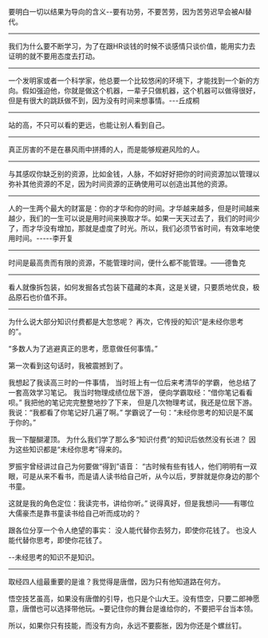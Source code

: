 要明白一切以结果为导向的含义--要有功劳，不要苦劳，因为苦劳迟早会被AI替代。

---

我们为什么要不断学习，为了在跟HR谈钱的时候不谈感情只谈价值，能用实力去证明的就不要用态度去打动。

---

一个发明家或者一个科学家，他总要一个比较悠闲的环境下，才能找到一个新的方向。假如强迫他，你就是做这个机器，一辈子只做机器，这个机器可以做得很好，但是有很大的跳跃做不到，因为没有时间来想事情。---丘成桐

---

站的高，不只可以看的更远，也能让别人看到自己。

---

真正厉害的不是在暴风雨中拼搏的人，而是能够规避风险的人。

---

 与其感叹你缺乏别的资源，比如金钱，人脉，不如好好把你的时间资源加以管理以弥补其他资源的不足，因为时间资源的正确使用可以创造出其他的资源。

 ---

 人的一生两个最大的财富是：你的才华和你的时间。才华越来越多，但是时间越来越少，我们的一生可以说是用时间来换取才华。如果一天天过去了，我们的时间少了，而才华没有增加，那就是虚度了时光。所以，我们必须节省时间，有效率地使用时间。-----李开复

 ---

 时间是最高贵而有限的资源，不能管理时间，便什么都不能管理。——德鲁克

 ---

 看人就像拆包装，如何发掘各式包装下蕴藏的本真，这是关键，只要质地优良，极品原石也价值不菲。

 ---

为什么说大部分知识付费都是大忽悠呢？
再次，它传授的知识“是未经你思考的”。

“多数人为了逃避真正的思考，愿意做任何事情。”

第一次看到这句话时，我被震撼到了。

我想起了我读高三时的一件事情，
当时班上有一位后来考清华的学霸，
他总结了一套高效学习笔记。
我当时物理成绩位居下游，
便向学霸取经：“借你笔记看看呗。”
我把他的笔记完完整整地抄了下来，
但是几次物理考试，我还是位居下游。
我说：“我都看了你笔记好几遍了啊。”
学霸说了一句：“未经你思考的知识是不属于你的。”

我一下醍醐灌顶。
为什么我们学了那么多“知识付费”的知识后依然没有长进？
因为这些知识都是“未经你思考”得来的。

罗振宇曾经讲过自己为何要做“得到”语音：
“古时候有些有钱人，他们明明有一双眼，可是从来不看书，而是请人读书给自己听，从今以后，罗胖就是你身边的那个书童。

这就是我的角色定位：我读完书，讲给你听。”
说得真好，但是我想问——有哪位大儒豪杰是靠书童读书给自己听而成功的？

跟各位分享一个令人绝望的事实：
没人能代替你去努力，即使你花钱了。
也没人能代替你思考，即使你花钱了。

--未经思考的知识不是知识。

---

取经四人组最重要的是谁？我觉得是唐僧，因为只有他知道路在何方。

悟空技艺虽高，如果没有唐僧的引导，也只是个山大王。没有悟空，只要二郎神愿意，唐僧也可以选择带他玩。~要记住你的舞台是谁给你的，不要把平台当本领。

所以，如果你只有技能，而没有方向，永远不要膨胀，因为你还是个螺丝钉。

